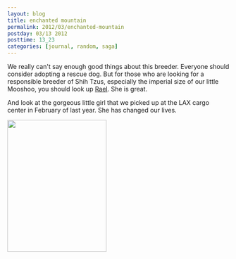 ```yaml
---
layout: blog
title: enchanted mountain
permalink: 2012/03/enchanted-mountain
postday: 03/13 2012
posttime: 13_23
categories: [journal, random, saga]
---
```


We really can't say enough good things about this breeder. Everyone should consider adopting a rescue dog. But for those who are looking for a responsible breeder of Shih Tzus, especially the imperial size of our little Mooshoo, you should look up <a href="http://www.enchantedmountainshihtzu.com/" target="_blank">Rael</a>. She is great.

And look at the gorgeous little girl that we picked up at the LAX cargo center in February of last year. She has changed our lives.

<a href="http://blog.kristeraxel.com/wp-content/uploads/2012/03/IMG_0912.jpg"><img src="http://blog.kristeraxel.com/wp-content/uploads/2012/03/IMG_0912-225x300.jpg" alt="" title="IMG_0912" width="225" height="300" class="aligncenter size-medium wp-image-1718" /></a>
